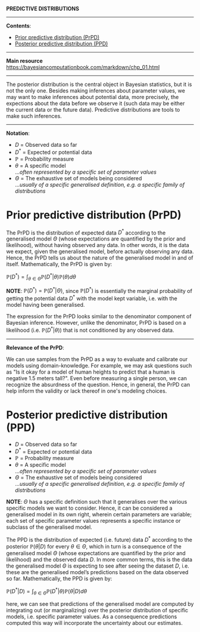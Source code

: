 **PREDICTIVE DISTRIBUTIONS**

---

**Contents**:

- [Prior predictive distribution (PrPD)](#prior-predictive-distribution-prpd)
- [Posterior predictive distribution (PPD)](#posterior-predictive-distribution-ppd)

---

**Main resource** https://bayesiancomputationbook.com/markdown/chp_01.html

---

The posterior distribution is the central object in Bayesian statistics, but it is not the only one. Besides making inferences about parameter values, we may want to make inferences about potential data, more precisely, the expections about the data before we observe it (such data may be either the current data or the future data). Predictive distributions are tools to make such inferences.

---

**Notation**:

- $D$ = Observed data so far
- $D^*$ = Expected or potential data
- $\mathbb{P}$ = Probability measure
- $\theta$ = A specific model <br> ..._often represented by a specific set of parameter values_
- $\Theta$ = The exhaustive set of models being considered <br> ..._usually of a specific generalised definition, e.g. a specific family of distributions_

# Prior predictive distribution (PrPD)
The PrPD is the distribution of expected data $D^*$ according to the generalised model $\Theta$ (whose expectations are quantified by the prior and likelihood), without having observed any data. In other words, it is the data we expect, given the generalised model, before actually observing any data. Hence, the PrPD tells us about the nature of the generalised model in and of itself. Mathematically, the PrPD is given by:

$\displaystyle \mathbb{P}(D^*) = \int_{\theta \in \Theta} \mathbb{P}(D^* | \theta) \mathbb{P}(\theta) d \theta$

**NOTE**: $\mathbb{P}(D^*) = \mathbb{P}(D^* | \Theta)$, since $\mathbb{P}(D^*)$ is essentially the marginal probability of getting the potential data $D^*$ with the model kept variable, i.e. with the model having been generalised.

The expression for the PrPD looks similar to the denominator component of Bayesian inference. However, unlike the denominator, PrPD is based on a likelihood (i.e. $\mathbb{P}(D^* | \theta)$) that is not conditioned by any observed data.

---

**Relevance of the PrPD**:

We can use samples from the PrPD as a way to evaluate and calibrate our models using domain-knowledge. For example, we may ask questions such as "Is it okay for a model of human heights to predict that a human is negative 1.5 meters tall?". Even before measuring a single person, we can recognize the absurdness of the question. Hence, in general, the PrPD can help inform the validity or lack thereof in one's modeling choices.

# Posterior predictive distribution (PPD)

- $D$ = Observed data so far
- $D^*$ = Expected or potential data
- $\mathbb{P}$ = Probability measure
- $\theta$ = A specific model <br> ..._often represented by a specific set of parameter values_
- $\Theta$ = The exhaustive set of models being considered <br> ..._usually of a specific generalised definition, e.g. a specific family of distributions_

**NOTE**: $\Theta$ has a specific definition such that it generalises over the various specific models we want to consider. Hence, it can be considered a generalised model in its own right, wherein certain parameters are variable; each set of specific parameter values represents a specific instance or subclass of the generalised model.

The PPD is the distribution of expected (i.e. future) data $D^*$ according to the posterior $\mathbb{P}(\theta | D)$ for every $\theta \in \Theta$, which in turn is a consequence of the generalised model $\Theta$ (whose expectations are quantified by the prior and likelihood) and the observed data $D$. In more common terms, this is the data the generalised model $\Theta$ is expecting to see after seeing the dataset $D$, i.e. these are the generalised model’s predictions based on the data observed so far. Mathematically, the PPD is given by:

$\displaystyle \mathbb{P}(D^* | D) = \int_{\theta \in \Theta} \mathbb{P}(D^* | \theta) \mathbb{P}(\theta | D) d \theta$

here, we can see that predictions of the generalised model are computed by integrating out (or marginalizing) over the posterior distribution of specific models, i.e. specific parameter values. As a consequence predictions computed this way will incorporate the uncertainty about our estimates.